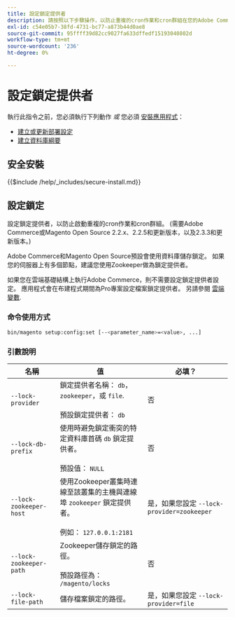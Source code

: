 ```yaml
---
title: 設定鎖定提供者
description: 請按照以下步驟操作，以防止重複的cron作業和cron群組在您的Adobe Commerce或Magento Open Source部署上執行。
exl-id: c54e05b7-38fd-4731-bc77-a873b44d0ae8
source-git-commit: 95ffff39d82cc9027fa633dffedf15193040802d
workflow-type: tm+mt
source-wordcount: '236'
ht-degree: 0%

---
```


# 設定鎖定提供者

執行此指令之前，您必須執行下列動作 *或* 您必須 [安裝應用程式](../advanced.md)：

* [建立或更新部署設定](deployment.md)
* [建立資料庫綱要](database.md)

## 安全安裝

{{$include /help/_includes/secure-install.md}}

## 設定鎖定

設定鎖定提供者，以防止啟動重複的cron作業和cron群組。 (需要Adobe Commerce或Magento Open Source 2.2.x、2.2.5和更新版本，以及2.3.3和更新版本。)

Adobe Commerce和Magento Open Source預設會使用資料庫儲存鎖定。 如果您的伺服器上有多個節點，建議您使用Zookeeper做為鎖定提供者。

如果您在雲端基礎結構上執行Adobe Commerce，則不需要設定鎖定提供者設定。 應用程式會在布建程式期間為Pro專案設定檔案鎖定提供者。 另請參閱 [雲端變數](https://devdocs.magento.com/cloud/env/variables-cloud.html).

### 命令使用方式

```bash
bin/magento setup:config:set [--<parameter_name>=<value>, ...]
```

### 引數說明

| 名稱 | 值 | 必填？ |
|--- |--- |--- |
| `--lock-provider` | 鎖定提供者名稱： `db`， `zookeeper`，或 `file`.<br><br>預設鎖定提供者： `db` | 否 |
| `--lock-db-prefix` | 使用時避免鎖定衝突的特定資料庫首碼 `db` 鎖定提供者。<br><br>預設值： `NULL` | 否 |
| `--lock-zookeeper-host` | 使用Zookeeper叢集時連線至該叢集的主機與連線埠 `zookeeper` 鎖定提供者。<br><br>例如： `127.0.0.1:2181` | 是，如果您設定 `--lock-provider=zookeeper` |
| `--lock-zookeeper-path` | Zookeeper儲存鎖定的路徑。<br><br>預設路徑為： `/magento/locks` | 否 |
| `--lock-file-path` | 儲存檔案鎖定的路徑。 | 是，如果您設定 `--lock-provider=file` |
